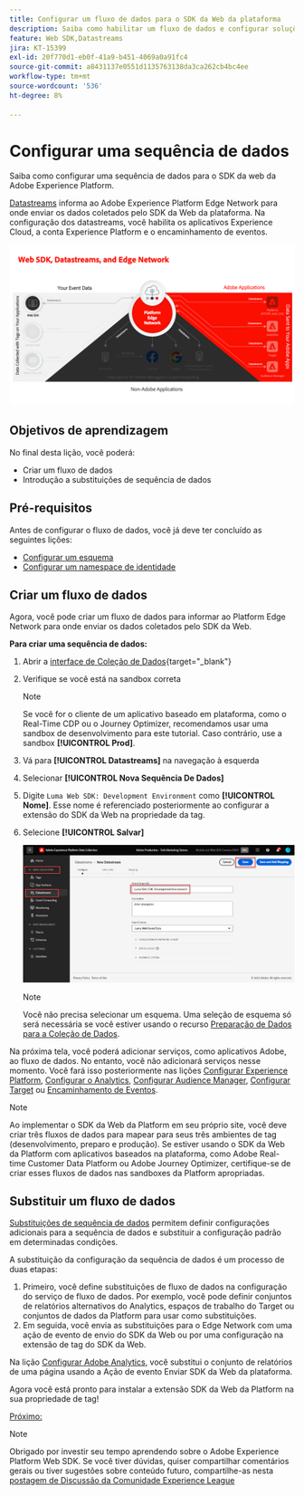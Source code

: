 ```yaml
---
title: Configurar um fluxo de dados para o SDK da Web da plataforma
description: Saiba como habilitar um fluxo de dados e configurar soluções de Experience Cloud. Esta lição é parte do tutorial Implementar a Adobe Experience Cloud com o SDK da web.
feature: Web SDK,Datastreams
jira: KT-15399
exl-id: 20f770d1-eb0f-41a9-b451-4069a0a91fc4
source-git-commit: a8431137e0551d1135763138da3ca262cb4bc4ee
workflow-type: tm+mt
source-wordcount: '536'
ht-degree: 8%

---
```


# Configurar uma sequência de dados

Saiba como configurar uma sequência de dados para o SDK da web da Adobe Experience Platform.

[Datastreams](https://experienceleague.adobe.com/en/docs/experience-platform/datastreams/overview) informa ao Adobe Experience Platform Edge Network para onde enviar os dados coletados pelo SDK da Web da plataforma. Na configuração dos datastreams, você habilita os aplicativos Experience Cloud, a conta Experience Platform e o encaminhamento de eventos.

![SDK da Web, sequências de dados e diagrama de Edge Network](assets/dc-websdk-datastreams.png)

## Objetivos de aprendizagem

No final desta lição, você poderá:

* Criar um fluxo de dados
* Introdução a substituições de sequência de dados

## Pré-requisitos

Antes de configurar o fluxo de dados, você já deve ter concluído as seguintes lições:

* [Configurar um esquema](configure-schemas.md)
* [Configurar um namespace de identidade](configure-identities.md)

## Criar um fluxo de dados

Agora, você pode criar um fluxo de dados para informar ao Platform Edge Network para onde enviar os dados coletados pelo SDK da Web.

**Para criar uma sequência de dados:**

1. Abrir a [interface de Coleção de Dados](https://launch.adobe.com/){target="_blank"}
1. Verifique se você está na sandbox correta

   >[!NOTE]
   >
   >Se você for o cliente de um aplicativo baseado em plataforma, como o Real-Time CDP ou o Journey Optimizer, recomendamos usar uma sandbox de desenvolvimento para este tutorial. Caso contrário, use a sandbox **[!UICONTROL Prod]**.

1. Vá para **[!UICONTROL Datastreams]** na navegação à esquerda
1. Selecionar **[!UICONTROL Nova Sequência De Dados]**
1. Digite `Luma Web SDK: Development Environment` como **[!UICONTROL Nome]**. Esse nome é referenciado posteriormente ao configurar a extensão do SDK da Web na propriedade da tag.
1. Selecione **[!UICONTROL Salvar]**

   ![Criar a sequência de dados](assets/datastream-create-new-datastream.png)

   >[!NOTE]
   >
   >Você não precisa selecionar um esquema. Uma seleção de esquema só será necessária se você estiver usando o recurso [Preparação de Dados para a Coleção de Dados](/help/data-collection/edge/data-prep.md).

Na próxima tela, você poderá adicionar serviços, como aplicativos Adobe, ao fluxo de dados. No entanto, você não adicionará serviços nesse momento. Você fará isso posteriormente nas lições [Configurar Experience Platform](setup-experience-platform.md), [Configurar o Analytics](setup-analytics.md), [Configurar Audience Manager](setup-audience-manager.md), [Configurar Target](setup-target.md) ou [Encaminhamento de Eventos](setup-event-forwarding.md).

>[!NOTE]
>
>Ao implementar o SDK da Web da Platform em seu próprio site, você deve criar três fluxos de dados para mapear para seus três ambientes de tag (desenvolvimento, preparo e produção). Se estiver usando o SDK da Web da Platform com aplicativos baseados na plataforma, como Adobe Real-time Customer Data Platform ou Adobe Journey Optimizer, certifique-se de criar esses fluxos de dados nas sandboxes da Platform apropriadas.

## Substituir um fluxo de dados

[Substituições de sequência de dados](https://experienceleague.adobe.com/en/docs/experience-platform/datastreams/overrides) permitem definir configurações adicionais para a sequência de dados e substituir a configuração padrão em determinadas condições.

A substituição da configuração da sequência de dados é um processo de duas etapas:

1. Primeiro, você define substituições de fluxo de dados na configuração do serviço de fluxo de dados. Por exemplo, você pode definir conjuntos de relatórios alternativos do Analytics, espaços de trabalho do Target ou conjuntos de dados da Platform para usar como substituições.
1. Em seguida, você envia as substituições para o Edge Network com uma ação de evento de envio do SDK da Web ou por uma configuração na extensão de tag do SDK da Web.

Na lição [Configurar Adobe Analytics](setup-analytics.md), você substitui o conjunto de relatórios de uma página usando a Ação de evento Enviar SDK da Web da plataforma.

Agora você está pronto para instalar a extensão SDK da Web da Platform na sua propriedade de tag!

[Próximo: ](install-web-sdk.md)

>[!NOTE]
>
>Obrigado por investir seu tempo aprendendo sobre o Adobe Experience Platform Web SDK. Se você tiver dúvidas, quiser compartilhar comentários gerais ou tiver sugestões sobre conteúdo futuro, compartilhe-as nesta [postagem de Discussão da Comunidade Experience League](https://experienceleaguecommunities.adobe.com/t5/adobe-experience-platform-data/tutorial-discussion-implement-adobe-experience-cloud-with-web/td-p/444996)
